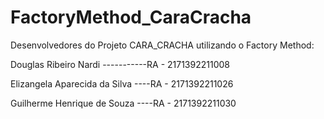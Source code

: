 # FactoryMethod_CaraCracha
Desenvolvedores do Projeto CARA_CRACHA utilizando o Factory Method:

Douglas Ribeiro Nardi -----------RA - 2171392211008

Elizangela Aparecida da Silva ----RA - 2171392211026

Guilherme Henrique de Souza ----RA - 2171392211030
